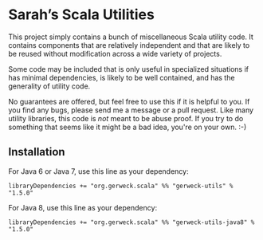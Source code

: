 # Sarah’s Scala Utilities #

This project simply contains a bunch of miscellaneous Scala utility code.  It
contains components that are relatively independent and that are likely to be
reused without modification across a wide variety of projects.

Some code may be included that is only useful in specialized situations if has
minimal dependencies, is likely to be well contained, and has the generality
of utility code.

No guarantees are offered, but feel free to use this if it is helpful to you.
If you find any bugs, please send me a message or a pull request.  Like many
utility libraries, this code is *not* meant to be abuse proof.  If you try to
do something that seems like it might be a bad idea, you're on your own. :-)


## Installation ##

For Java 6 or Java 7, use this line as your dependency:

    libraryDependencies += "org.gerweck.scala" %% "gerweck-utils" % "1.5.0"

For Java 8, use this line as your dependency:

    libraryDependencies += "org.gerweck.scala" %% "gerweck-utils-java8" % "1.5.0"
